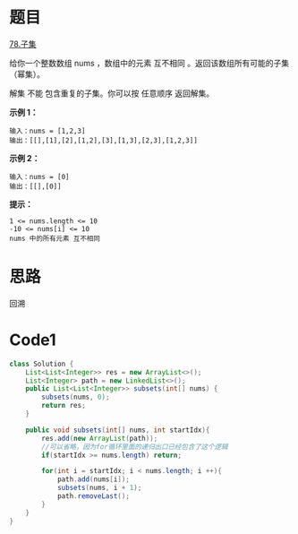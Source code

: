# 题目
[78.子集](https://leetcode.cn/problems/subsets/)

给你一个整数数组 nums ，数组中的元素 互不相同 。返回该数组所有可能的子集（幂集）。

解集 不能 包含重复的子集。你可以按 任意顺序 返回解集。


**示例 1：**

``` 
输入：nums = [1,2,3]
输出：[[],[1],[2],[1,2],[3],[1,3],[2,3],[1,2,3]]
```
**示例 2：**

``` 
输入：nums = [0]
输出：[[],[0]]
```

**提示：**

``` 
1 <= nums.length <= 10
-10 <= nums[i] <= 10
nums 中的所有元素 互不相同
```

# 思路
回溯

# Code1

```java
class Solution {
    List<List<Integer>> res = new ArrayList<>();
    List<Integer> path = new LinkedList<>();
    public List<List<Integer>> subsets(int[] nums) {
        subsets(nums, 0);
        return res;
    }

    public void subsets(int[] nums, int startIdx){
        res.add(new ArrayList(path));
        //可以省略，因为for循环里面的递归出口已经包含了这个逻辑
        if(startIdx >= nums.length) return;

        for(int i = startIdx; i < nums.length; i ++){
            path.add(nums[i]);
            subsets(nums, i + 1);
            path.removeLast();
        }
    }
}
```